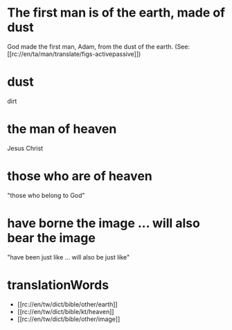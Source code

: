 # The first man is of the earth, made of dust

God made the first man, Adam, from the dust of the earth. (See: [[rc://en/ta/man/translate/figs-activepassive]])

# dust

dirt

# the man of heaven

Jesus Christ

# those who are of heaven

"those who belong to God"

# have borne the image ... will also bear the image

"have been just like ... will also be just like"

# translationWords

* [[rc://en/tw/dict/bible/other/earth]]
* [[rc://en/tw/dict/bible/kt/heaven]]
* [[rc://en/tw/dict/bible/other/image]]